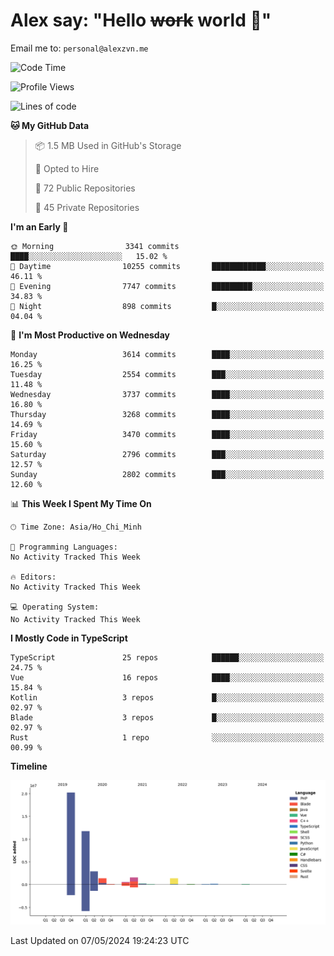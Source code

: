 # Alex say: "Hello ~~work~~ world 🐾"
Email me to: `personal@alexzvn.me`

<!--START_SECTION:waka-->
![Code Time](http://img.shields.io/badge/Code%20Time-1%2C066%20hrs%2055%20mins-blue)

![Profile Views](http://img.shields.io/badge/Profile%20Views-4-blue)

![Lines of code](https://img.shields.io/badge/From%20Hello%20World%20I%27ve%20Written-40.4%20million%20lines%20of%20code-blue)

**🐱 My GitHub Data** 

> 📦 1.5 MB Used in GitHub's Storage 
 > 
> 💼 Opted to Hire
 > 
> 📜 72 Public Repositories 
 > 
> 🔑 45 Private Repositories 
 > 
**I'm an Early 🐤** 

```text
🌞 Morning                3341 commits        ████░░░░░░░░░░░░░░░░░░░░░   15.02 % 
🌆 Daytime                10255 commits       ████████████░░░░░░░░░░░░░   46.11 % 
🌃 Evening                7747 commits        █████████░░░░░░░░░░░░░░░░   34.83 % 
🌙 Night                  898 commits         █░░░░░░░░░░░░░░░░░░░░░░░░   04.04 % 
```
📅 **I'm Most Productive on Wednesday** 

```text
Monday                   3614 commits        ████░░░░░░░░░░░░░░░░░░░░░   16.25 % 
Tuesday                  2554 commits        ███░░░░░░░░░░░░░░░░░░░░░░   11.48 % 
Wednesday                3737 commits        ████░░░░░░░░░░░░░░░░░░░░░   16.80 % 
Thursday                 3268 commits        ████░░░░░░░░░░░░░░░░░░░░░   14.69 % 
Friday                   3470 commits        ████░░░░░░░░░░░░░░░░░░░░░   15.60 % 
Saturday                 2796 commits        ███░░░░░░░░░░░░░░░░░░░░░░   12.57 % 
Sunday                   2802 commits        ███░░░░░░░░░░░░░░░░░░░░░░   12.60 % 
```


📊 **This Week I Spent My Time On** 

```text
🕑︎ Time Zone: Asia/Ho_Chi_Minh

💬 Programming Languages: 
No Activity Tracked This Week

🔥 Editors: 
No Activity Tracked This Week

💻 Operating System: 
No Activity Tracked This Week
```

**I Mostly Code in TypeScript** 

```text
TypeScript               25 repos            ██████░░░░░░░░░░░░░░░░░░░   24.75 % 
Vue                      16 repos            ████░░░░░░░░░░░░░░░░░░░░░   15.84 % 
Kotlin                   3 repos             █░░░░░░░░░░░░░░░░░░░░░░░░   02.97 % 
Blade                    3 repos             █░░░░░░░░░░░░░░░░░░░░░░░░   02.97 % 
Rust                     1 repo              ░░░░░░░░░░░░░░░░░░░░░░░░░   00.99 % 
```



**Timeline**

![Lines of Code chart](https://raw.githubusercontent.com/alexzvn/alexzvn/main/assets/bar_graph.png)


 Last Updated on 07/05/2024 19:24:23 UTC
<!--END_SECTION:waka-->

